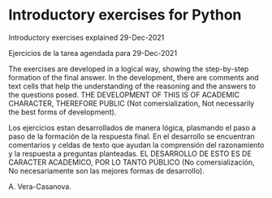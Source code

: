 # Introductory exercises for Python
Introductory exercises explained 29-Dec-2021

Ejercicios de la tarea agendada para 29-Dec-2021

The exercises are developed in a logical way, showing the step-by-step formation of the final answer.
In the development, there are comments and text cells that help the understanding of the reasoning and the answers to the questions posed.
THE DEVELOPMENT OF THIS IS OF ACADEMIC CHARACTER, THEREFORE PUBLIC (Not comersialization, Not necessarily the best forms of development).

Los ejercicios estan desarrollados de manera lógica, plasmando el paso a paso de la formación de la respuesta final.
En el desarrollo se encuentran comentarios y celdas de texto que ayudan la comprensión del razonamiento y la respuesta a preguntas planteadas.
EL DESARROLLO DE ESTO ES DE CARACTER ACADEMICO, POR LO TANTO PÚBLICO (No comersialización, No necesariamente son las mejores formas de desarrollo).

A. Vera-Casanova.
